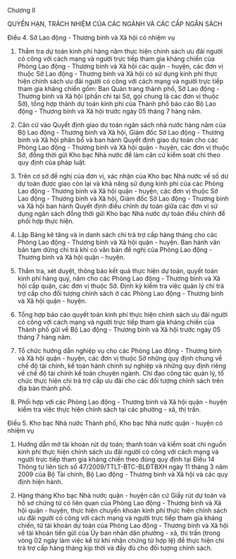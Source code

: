 Chương II

QUYỀN HẠN, TRÁCH NHIỆM CỦA CÁC NGÀNH VÀ CÁC CẤP NGÂN SÁCH

Điều 4. Sở Lao động - Thương binh và Xã hội có nhiệm vụ

1. Thẩm tra dự toán kinh phí hàng năm thực hiện chính sách ưu đãi người có công với cách mạng và người trực tiếp tham gia kháng chiến của Phòng Lao động - Thương binh và Xã hội các quận - huyện, các đơn vị thuộc Sở Lao động - Thương binh và Xã hội có sử dụng kinh phí thực hiện chính sách ưu đãi người có công với cách mạng và người trực tiếp tham gia kháng chiến gồm: Ban Quản trang thành phố, Sở Lao động - Thương binh và Xã hội (phần chi tại Sở, gọi chung là các đơn vị thuộc Sở), tổng hợp thành dự toán kinh phí của Thành phố báo cáo Bộ Lao động - Thương binh và Xã hội trước ngày 05 tháng 7 hàng năm.

2. Căn cứ vào Quyết định giao dự toán ngân sách nhà nước hàng năm của Bộ Lao động - Thương binh và Xã hội, Giám đốc Sở Lao động - Thương binh và Xã hội phân bổ và ban hành Quyết định giao dự toán cho các Phòng Lao động - Thương binh và Xã hội quận - huyện, các đơn vị thuộc Sở, đồng thời gửi Kho bạc Nhà nước để làm căn cứ kiểm soát chi theo quy định của pháp luật.

3. Trên cơ sở đề nghị của đơn vị, xác nhận của Kho bạc Nhà nước về số dư dự toán được giao còn lại và khả năng sử dụng kinh phí của các Phòng Lao động - Thương binh và Xã hội quận - huyện, các đơn vị thuộc Sở Lao động - Thương binh và Xã hội, Giám đốc Sở Lao động - Thương binh và Xã hội ban hành Quyết định điều chỉnh dự toán giữa các đơn vị sử dụng ngân sách đồng thời gửi Kho bạc Nhà nước dự toán điều chỉnh để phối hợp thực hiện.

4. Lập Bảng kê tăng và in danh sách chi trả trợ cấp hàng tháng cho các Phòng Lao động - Thương binh và Xã hội quận - huyện. Ban hành văn bản tạm dừng chi trả khi có văn bản đề nghị của Phòng Lao động - Thương binh và Xã hội quận - huyện.

5. Thẩm tra, xét duyệt, thông báo kết quả thực hiện dự toán, quyết toán kinh phí hàng quý, năm cho các Phòng Lao động - Thương binh và Xã hội cấp quận, các đơn vị thuộc Sở. Định kỳ kiểm tra việc quản lý chi trả trợ cấp cho đối tượng chính sách ở các Phòng Lao động - Thương binh và Xã hội quận - huyện.

6. Tổng hợp báo cáo quyết toán kinh phí thực hiện chính sách ưu đãi người có công với cách mạng và người trực tiếp tham gia kháng chiến của Thành phố gửi về Bộ Lao động - Thương binh và Xã hội trước ngày 05 tháng 7 hàng năm.

7. Tổ chức hướng dẫn nghiệp vụ cho các Phòng Lao động - Thương binh và Xã hội quận - huyện, các đơn vị thuộc Sở những quy định chung về chế độ tài chính, kế toán hành chính sự nghiệp và những quy định riêng về chế độ tài chính kế toán chuyên ngành. Chỉ đạo công tác quản lý, tổ chức thực hiện chi trả trợ cấp ưu đãi cho các đối tượng chính sách trên địa bàn thành phố.

8. Phối hợp với các Phòng Lao động - Thương binh và Xã hội quận - huyện kiểm tra việc thực hiện chính sách tại các phường - xã, thị trấn.

Điều 5. Kho bạc Nhà nước Thành phố, Kho bạc Nhà nước quận - huyện có nhiệm vụ

1. Hướng dẫn mở tài khoản rút dự toán; thanh toán và kiểm soát chi nguồn kinh phí thực hiện chính sách ưu đãi người có công với cách mạng và người trực tiếp tham gia kháng chiến theo đúng quy định tại Điều 14 Thông tư liên tịch số 47/2009/TTLT-BTC-BLĐTBXH ngày 11 tháng 3 năm 2009 của Bộ Tài chính, Bộ Lao động - Thương binh và Xã hội và các quy định hiện hành.

2. Hàng tháng Kho bạc Nhà nước quận - huyện căn cứ Giấy rút dự toán và hồ sơ chứng từ có liên quan của Phòng Lao động - Thương binh và Xã hội quận - huyện, thực hiện chuyển khoản kinh phí thực hiện chính sách ưu đãi người có công với cách mạng và người trực tiếp tham gia kháng chiến, từ tài khoản dự toán của Phòng Lao động - Thương binh và Xã hội về tài khoản tiền gửi của Ủy ban nhân dân phường - xã, thị trấn (trong vòng 02 ngày làm việc kể từ khi nhận chứng từ hợp lệ) để thực hiện chi trả trợ cấp hàng tháng kịp thời và đầy đủ cho đối tượng chính sách.